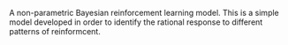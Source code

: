 A non-parametric Bayesian reinforcement learning model. This is a simple model developed in order to identify the rational response to different patterns of reinformcent.
